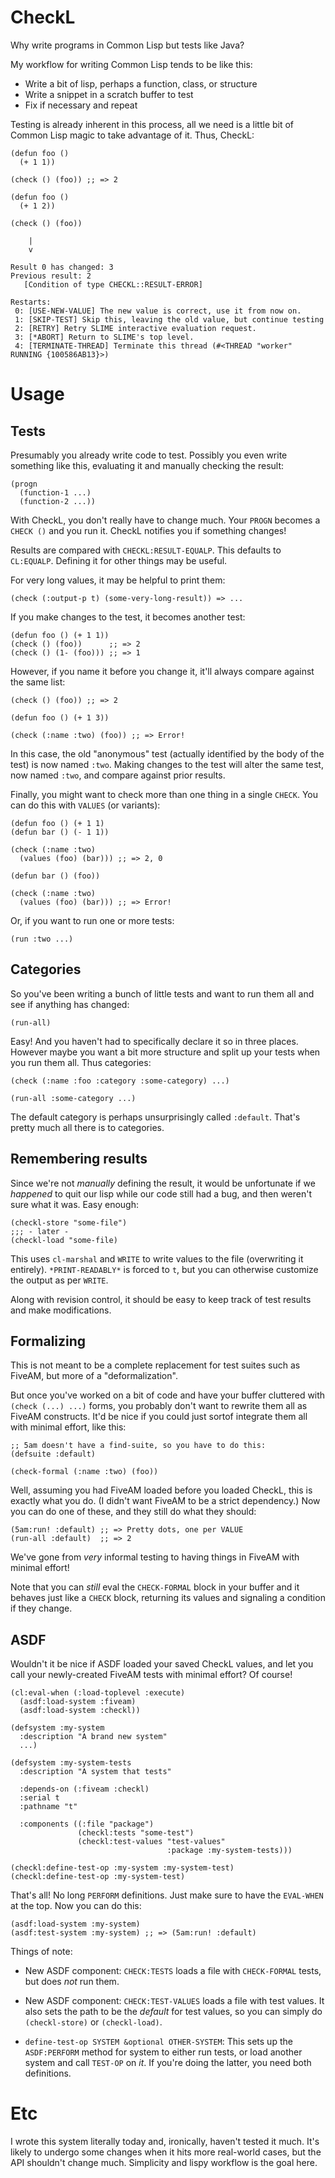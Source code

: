 # CheckL

Why write programs in Common Lisp but tests like Java?

My workflow for writing Common Lisp tends to be like this:

* Write a bit of lisp, perhaps a function, class, or structure
* Write a snippet in a scratch buffer to test
* Fix if necessary and repeat

Testing is already inherent in this process, all we need is a little
bit of Common Lisp magic to take advantage of it.  Thus, CheckL:

```
(defun foo ()
  (+ 1 1))

(check () (foo)) ;; => 2

(defun foo ()
  (+ 1 2))

(check () (foo))

    |
    v

Result 0 has changed: 3
Previous result: 2
   [Condition of type CHECKL::RESULT-ERROR]

Restarts:
 0: [USE-NEW-VALUE] The new value is correct, use it from now on.
 1: [SKIP-TEST] Skip this, leaving the old value, but continue testing
 2: [RETRY] Retry SLIME interactive evaluation request.
 3: [*ABORT] Return to SLIME's top level.
 4: [TERMINATE-THREAD] Terminate this thread (#<THREAD "worker" RUNNING {100586AB13}>)
```

# Usage

## Tests

Presumably you already write code to test.  Possibly you even write
something like this, evaluating it and manually checking the result:

```
(progn
  (function-1 ...)
  (function-2 ...))
```

With CheckL, you don't really have to change much.  Your `PROGN`
becomes a `CHECK ()` and you run it.  CheckL notifies you if something
changes!

Results are compared with `CHECKL:RESULT-EQUALP`.  This defaults to
`CL:EQUALP`.  Defining it for other things may be useful.

For very long values, it may be helpful to print them:

```
(check (:output-p t) (some-very-long-result)) => ...
```

If you make changes to the test, it becomes another test:

```
(defun foo () (+ 1 1))
(check () (foo))      ;; => 2
(check () (1- (foo))) ;; => 1
```

However, if you name it before you change it, it'll always compare
against the same list:

```
(check () (foo)) ;; => 2

(defun foo () (+ 1 3))

(check (:name :two) (foo)) ;; => Error!
```

In this case, the old "anonymous" test (actually identified by the
body of the test) is now named `:two`.  Making changes to the test
will alter the same test, now named `:two`, and compare against prior
results.

Finally, you might want to check more than one thing in a single
`CHECK`.  You can do this with `VALUES` (or variants):

```
(defun foo () (+ 1 1)
(defun bar () (- 1 1))

(check (:name :two)
  (values (foo) (bar))) ;; => 2, 0

(defun bar () (foo))

(check (:name :two)
  (values (foo) (bar))) ;; => Error!
```

Or, if you want to run one or more tests:

```
(run :two ...)
```

## Categories

So you've been writing a bunch of little tests and want to run them
all and see if anything has changed:

```
(run-all)
```

Easy!  And you haven't had to specifically declare it so in three
places.  However maybe you want a bit more structure and split up your
tests when you run them all.  Thus categories:

```
(check (:name :foo :category :some-category) ...)

(run-all :some-category ...)
```

The default category is perhaps unsurprisingly called `:default`.
That's pretty much all there is to categories.

## Remembering results

Since we're not *manually* defining the result, it would be
unfortunate if we *happened* to quit our lisp while our code still had
a bug, and then weren't sure what it was.  Easy enough:

```
(checkl-store "some-file")
;;; - later -
(checkl-load "some-file)
```

This uses `cl-marshal` and `WRITE` to write values to the file
(overwriting it entirely).  `*PRINT-READABLY*` is forced to `t`, but
you can otherwise customize the output as per `WRITE`.

Along with revision control, it should be easy to keep track of test
results and make modifications.

## Formalizing

This is not meant to be a complete replacement for test suites such as
FiveAM, but more of a "deformalization".

But once you've worked on a bit of code and have your buffer cluttered
with `(check (...) ...)` forms, you probably don't want to rewrite
them all as FiveAM constructs.  It'd be nice if you could just sortof
integrate them all with minimal effort, like this:

```
;; 5am doesn't have a find-suite, so you have to do this:
(defsuite :default)

(check-formal (:name :two) (foo))
```

Well, assuming you had FiveAM loaded before you loaded CheckL, this is
exactly what you do.  (I didn't want FiveAM to be a strict
dependency.)  Now you can do one of these, and they still do what they
should:

```
(5am:run! :default) ;; => Pretty dots, one per VALUE
(run-all :default)  ;; => 2
```

We've gone from *very* informal testing to having things in FiveAM
with minimal effort!

Note that you can *still* eval the `CHECK-FORMAL` block in your buffer
and it behaves just like a `CHECK` block, returning its values and
signaling a condition if they change.

## ASDF

Wouldn't it be nice if ASDF loaded your saved CheckL values, and let
you call your newly-created FiveAM tests with minimal effort?  Of
course!

```
(cl:eval-when (:load-toplevel :execute)
  (asdf:load-system :fiveam)
  (asdf:load-system :checkl))

(defsystem :my-system
  :description "A brand new system"
  ...)

(defsystem :my-system-tests
  :description "A system that tests"
  
  :depends-on (:fiveam :checkl)
  :serial t
  :pathname "t"

  :components ((:file "package")
               (checkl:tests "some-test")
               (checkl:test-values "test-values"
                                   :package :my-system-tests)))

(checkl:define-test-op :my-system :my-system-test)
(checkl:define-test-op :my-system-test)
```

That's all!  No long `PERFORM` definitions.  Just make sure to have
the `EVAL-WHEN` at the top.  Now you can do this:

```
(asdf:load-system :my-system)
(asdf:test-system :my-system) ;; => (5am:run! :default)
```

Things of note:

* New ASDF component: `CHECK:TESTS` loads a file with `CHECK-FORMAL`
  tests, but does *not* run them.

* New ASDF component: `CHECK:TEST-VALUES` loads a file with test
  values.  It also sets the path to be the *default* for test values,
  so you can simply do `(checkl-store)` or `(checkl-load)`.

* `define-test-op SYSTEM &optional OTHER-SYSTEM`: This sets up the
  `ASDF:PERFORM` method for system to either run tests, or load
  another system and call `TEST-OP` on *it*.  If you're doing the
  latter, you need both definitions.

# Etc

I wrote this system literally today and, ironically, haven't tested it
much.  It's likely to undergo some changes when it hits more
real-world cases, but the API shouldn't change much.  Simplicity and
lispy workflow is the goal here.
